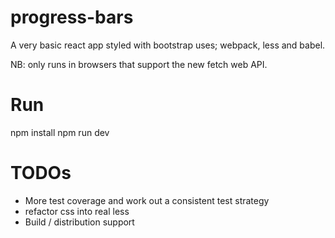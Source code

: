 # progress-bars
A very basic react app styled with bootstrap uses; webpack, less and babel.

NB: only runs in browsers that support the new fetch web API.

# Run
npm install
npm run dev

# TODOs
* More test coverage and work out a consistent test strategy
* refactor css into real less
* Build / distribution support
